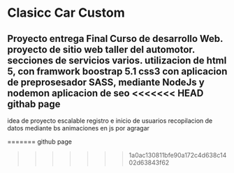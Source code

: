 # Clasicc Car Custom
Proyecto entrega Final Curso de desarrollo Web.
proyecto de sitio web taller del automotor.
secciones de servicios varios.
utilizacion de html 5, con framwork boostrap 5.1 css3
con aplicacion de preprosesador SASS, mediante NodeJs y nodemon 
aplicacion de seo
<<<<<<< HEAD
githab page
----
idea de proyecto escalable 
registro e inicio de usuarios
recopilacion de datos mediante bs
animaciones en js por agragar

=======
github page
>>>>>>> 1a0ac130811bfe90a172c4d638c1402d63843f62
